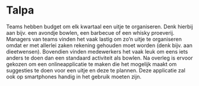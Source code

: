 # Talpa

Teams hebben budget om elk kwartaal een uitje te organiseren. Denk hierbij aan bijv. een avondje bowlen, een barbecue of een whisky proeverij. Managers van teams vinden het vaak lastig om zo’n uitje te organiseren omdat er met allerlei zaken rekening gehouden moet worden (denk bijv. aan dieetwensen). Bovendien vinden medewerkers het vaak leuk om eens iets anders te doen dan een standaard activiteit als bowlen. Na overleg is ervoor gekozen om een onlineapplicatie te maken die het mogelijk maakt om suggesties te doen voor een uitje en deze te plannen. Deze applicatie zal ook op smartphones handig in het gebruik moeten zijn.
